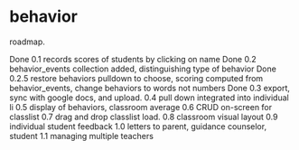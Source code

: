 # behavior
roadmap.

Done 0.1 records scores of students by clicking on name
Done 0.2 behavior_events collection added, distinguishing type of behavior
Done 0.2.5 restore behaviors pulldown to choose, scoring computed from behavior_events, change behaviors to words not numbers
Done 0.3 export, sync with google docs, and upload.
0.4 pull down integrated into individual li
0.5 display of behaviors, classroom average
0.6 CRUD on-screen for classlist 
0.7 drag and drop classlist load.
0.8 classroom visual layout
0.9 individual student feedback
1.0 letters to parent, guidance counselor, student
1.1 managing multiple teachers
